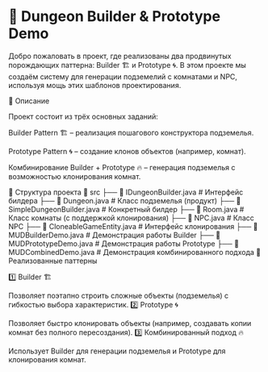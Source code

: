 # 🏰 Dungeon Builder & Prototype Demo

Добро пожаловать в проект, где реализованы два продвинутых порождающих паттерна: Builder 🏗️ и Prototype 🌀. В этом проекте мы создаём систему для генерации подземелий с комнатами и NPC, используя мощь этих шаблонов проектирования.

📌 Описание

Проект состоит из трёх основных заданий:

Builder Pattern 🏗️ – реализация пошагового конструктора подземелья.

Prototype Pattern 🌀 – создание клонов объектов (например, комнат).

Комбинирование Builder + Prototype 🔥 – генерация подземелья с возможностью клонирования комнат.

📁 Структура проекта
📂 src
 ├── 📄 IDungeonBuilder.java    # Интерфейс билдера
 ├── 📄 Dungeon.java           # Класс подземелья (продукт)
 ├── 📄 SimpleDungeonBuilder.java  # Конкретный билдер
 ├── 📄 Room.java              # Класс комнаты (с поддержкой клонирования)
 ├── 📄 NPC.java               # Класс NPC
 ├── 📄 CloneableGameEntity.java  # Интерфейс клонирования
 ├── 📄 MUDBuilderDemo.java    # Демонстрация работы Builder
 ├── 📄 MUDPrototypeDemo.java  # Демонстрация работы Prototype
 ├── 📄 MUDCombinedDemo.java   # Демонстрация комбинированного подхода
 🔨 Реализованные паттерны

1️⃣ Builder 🏗️

Позволяет поэтапно строить сложные объекты (подземелья) с гибкостью выбора характеристик.
2️⃣ Prototype 🌀

Позволяет быстро клонировать объекты (например, создавать копии комнат без полного пересоздания).
3️⃣ Комбинированный подход 🔥

Использует Builder для генерации подземелья и Prototype для клонирования комнат.
